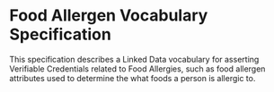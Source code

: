 # Food Allergen Vocabulary Specification
This specification describes a Linked Data vocabulary for asserting Verifiable Credentials related to Food Allergies, such as food allergen attributes used to determine the what foods a person is allergic to.
